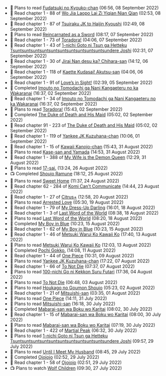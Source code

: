 <!-- ANILIST_ACTIVITY:start -->

-   📖 Plans to read [Fudatsuki no Kyouko-chan](https://anilist.co/manga/85915) (06:56, 08 September 2022)
-   📖 Read chapter 1 - 88 of [Wo Jia Laopo Lai Zi Yiqian Nian Qian](https://anilist.co/manga/146267) (02:53, 08 September 2022)
-   📖 Read chapter 1 - 87 of [Tsuiraku JK to Haijin Kyoushi](https://anilist.co/manga/99737) (02:49, 08 September 2022)
-   📖 Plans to read [Reincarnated as a Sword](https://anilist.co/manga/98014) (08:17, 07 September 2022)
-   📖 Read chapter 1 - 73 of [Toradora!](https://anilist.co/manga/34368) (04:06, 07 September 2022)
-   📖 Read chapter 1 - 43 of [1-nichi Goto ni Tsun ga Hetteku Tsuntsuntsuntsuntsuntsuntsuntsuntsuntsuntsundere Joshi](https://anilist.co/manga/152855) (02:31, 07 September 2022)
-   📖 Read chapter 1 - 30 of [Jirai Nan desu ka? Chihara-san](https://anilist.co/manga/137714) (14:12, 06 September 2022)
-   📖 Read chapter 1 - 118 of [Kaette Kudasai! Akutsu-san](https://anilist.co/manga/113501) (04:06, 06 September 2022)
-   📖 Read chapter 1 - 91 of [Love’s in Sight!](https://anilist.co/manga/107445) (02:39, 05 September 2022)
-   📖 Completed [Imouto no Tomodachi ga Nani Kangaeteru no ka Wakaranai](https://anilist.co/manga/118084) (16:37, 02 September 2022)
-   📖 Read chapter 1 - 34 of [Imouto no Tomodachi ga Nani Kangaeteru no ka Wakaranai](https://anilist.co/manga/118084) (16:37, 02 September 2022)
-   📖 Plans to read [Toradora!](https://anilist.co/manga/34368) (15:43, 02 September 2022)
-   📖 Completed [The Duke of Death and His Maid](https://anilist.co/manga/100293) (05:02, 02 September 2022)
-   📖 Read chapter 91 - 223 of [The Duke of Death and His Maid](https://anilist.co/manga/100293) (05:02, 02 September 2022)
-   📖 Read chapter 1 - 119 of [Yankee JK Kuzuhana-chan](https://anilist.co/manga/116822) (10:06, 01 September 2022)
-   📖 Read chapter 1 - 15 of [Kawaii Kanojo-chan](https://anilist.co/manga/144155) (15:43, 31 August 2022)
-   📖 Plans to read [Kase-san and Yamada](https://anilist.co/manga/98777) (14:53, 31 August 2022)
-   📖 Read chapter 1 - 388 of [My Wife is the Demon Queen](https://anilist.co/manga/107966) (12:29, 31 August 2022)
-   📖 Plans to read [17-sai.](https://anilist.co/manga/54959) (13:24, 26 August 2022)
-   📺 Completed [Shoujo Ramune](https://anilist.co/anime/21828) (18:12, 25 August 2022)
-   📖 Plans to read [Sweet Home](https://anilist.co/manga/100954) (11:37, 24 August 2022)
-   📖 Read chapter 62 - 284 of [Komi Can't Communicate](https://anilist.co/manga/97852) (14:44, 23 August 2022)
-   📖 Read chapter 1 - 27 of [Citrus+](https://anilist.co/manga/103884) (12:58, 20 August 2022)
-   📖 Plans to read [Arrested Love](https://anilist.co/manga/118930) (05:30, 19 August 2022)
-   📖 Read chapter 1 - 79 of [My Dress-Up Darling](https://anilist.co/manga/101583) (16:01, 18 August 2022)
-   📖 Read chapter 1 - 3 of [Last Word of the World](https://anilist.co/manga/120692) (08:38, 18 August 2022)
-   📖 Plans to read [Last Word of the World](https://anilist.co/manga/120692) (08:20, 18 August 2022)
-   📖 Completed [My Boy in Blue](https://anilist.co/manga/85451) (10:23, 15 August 2022)
-   📖 Read chapter 1 - 62 of [My Boy in Blue](https://anilist.co/manga/85451) (10:23, 15 August 2022)
-   📖 Read chapter 1 - 46 of [Metsuki Warui Ko Kawaii Ko](https://anilist.co/manga/143936) (17:40, 13 August 2022)
-   📖 Plans to read [Metsuki Warui Ko Kawaii Ko](https://anilist.co/manga/143936) (12:03, 13 August 2022)
-   📖 Completed [Pochi Gokko.](https://anilist.co/manga/110512) (14:08, 11 August 2022)
-   📖 Read chapter 1 - 44 of [One Piece](https://anilist.co/manga/30013) (10:31, 09 August 2022)
-   📖 Plans to read [Yankee JK Kuzuhana-chan](https://anilist.co/manga/125275) (17:22, 07 August 2022)
-   📖 Read chapter 1 - 66 of [To Not Die](https://anilist.co/manga/136099) (07:37, 07 August 2022)
-   📖 Plans to read [100-nichi Go ni Kekkon Suru Futari](https://anilist.co/manga/117769) (17:36, 04 August 2022)
-   📖 Plans to read [To Not Die](https://anilist.co/manga/136099) (06:48, 03 August 2022)
-   📖 Plans to read [Houkago no Goumon Shoujo](https://anilist.co/manga/104263) (05:23, 02 August 2022)
-   📖 Read chapter 1 - 21 of [Mitsuishi-san](https://anilist.co/manga/126488) (03:35, 01 August 2022)
-   📖 Plans to read [One Piece](https://anilist.co/manga/30013) (14:11, 31 July 2022)
-   📖 Plans to read [Mitsuishi-san](https://anilist.co/manga/126488) (16:18, 30 July 2022)
-   📖 Completed [Mabarai-san wa Boku wo Karitai](https://anilist.co/manga/137023) (08:02, 30 July 2022)
-   📖 Read chapter 1 - 15 of [Mabarai-san wa Boku wo Karitai](https://anilist.co/manga/137023) (08:00, 30 July 2022)
-   📖 Plans to read [Mabarai-san wa Boku wo Karitai](https://anilist.co/manga/137023) (07:19, 30 July 2022)
-   📖 Read chapter 1 - 422 of [Martial Peak](https://anilist.co/manga/104494) (06:32, 30 July 2022)
-   📖 Plans to read [1-nichi Goto ni Tsun ga Hetteku Tsuntsuntsuntsuntsuntsuntsuntsuntsuntsuntsundere Joshi](https://anilist.co/manga/152855) (09:57, 29 July 2022)
-   📖 Plans to read [Until I Meet My Husband](https://anilist.co/manga/120535) (08:45, 29 July 2022)
-   📖 Completed [Ojojojo](https://anilist.co/manga/85419) (02:52, 29 July 2022)
-   📖 Read chapter 1 - 58 of [Ojojojo](https://anilist.co/manga/85419) (02:51, 29 July 2022)
-   📺 Plans to watch [Wolf Children](https://anilist.co/anime/12355) (09:30, 27 July 2022)

<!-- ANILIST_ACTIVITY:end -->
